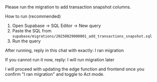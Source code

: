 Please run the migration to add transaction snapshot columns.

How to run (recommended)
1. Open Supabase → SQL Editor → New query
2. Paste the SQL from `supabase/migrations/20250829000001_add_transactions_snapshot.sql`
3. Run the query

After running, reply in this chat with exactly:
I ran migration

If you cannot run it now, reply:
I will run migration later

I will proceed with updating the edge function and frontend once you confirm "I ran migration" and toggle to Act mode.
